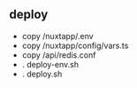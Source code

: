 
## deploy
  - copy /nuxtapp/.env
  - copy /nuxtapp/config/vars.ts
  - copy /api/redis.conf
  - . deploy-env.sh
  - . deploy.sh
